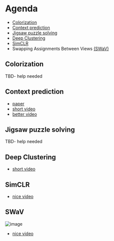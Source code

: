 # Agenda
* [Colorization](#colorization)
* [Context prediction](#context-prediction)
* [Jigsaw puzzle solving](#jigsaw-puzzle-solving)
* [Deep Clustering](#deep-clustering)
* [SimCLR](#simclr)
* Swapping Assignments Between Views [(SWaV)](#swav)

## Colorization
TBD- help needed

## Context prediction
* [paper](https://arxiv.org/abs/1505.05192) 
* [short video](https://www.youtube.com/watch?v=dUgRR-JFE8s)
* [better video](https://www.youtube.com/watch?v=tPNrxno8B8I)

## Jigsaw puzzle solving
TBD- help needed

## Deep Clustering
* [short video](https://www.youtube.com/watch?v=0m5GNDo-CFM)

## SimCLR
* [nice video](https://www.youtube.com/watch?v=APki8LmdJwY)

## SWaV
![image](https://user-images.githubusercontent.com/58084279/116816179-9387d300-ab69-11eb-93ed-53d32bc89a05.png)
* [nice video](https://www.youtube.com/watch?v=jCg97EAVsy8)
